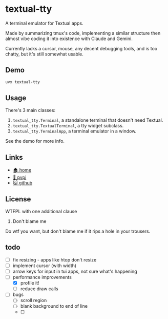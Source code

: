 # textual-tty

A terminal emulator for Textual apps.

Made by summarizing tmux's code, implementing a similar structure then almost
vibe coding it into existence with Claude and Gemini.

Currently lacks a cursor, mouse, any decent debugging tools, and is too chatty,
but it's still somewhat usable.

## Demo

```bash
uvx textual-tty
```

## Usage

There's 3 main classes:

1. `textual_tty.Terminal`, a standalone terminal that doesn't need Textual.
2. `textual_tty.TextualTerminal`, a tty widget subclass.
3. `textual_tty.TerminalApp`, a terminal emulator in a window.

See the demo for more info.

## Links

* [🏠 home](https://bitplane.net/dev/python/textual-tty)
* [🐍 pypi](https://pypi.org/project/textual-tty)
* [🐱 github](https://github.com/bitplane/textual-tty)

## License

WTFPL with one additional clause

1. Don't blame me

Do wtf you want, but don't blame me if it rips a hole in your trousers.

## todo

- [ ] fix resizing - apps like htop don't resize
- [ ] implement cursor (with width)
- [ ] arrow keys for input in tui apps, not sure what's happening
- [ ] performance improvements
  - [x] profile it!
  - [ ] reduce draw calls
- [ ] bugs
  - [ ] scroll region
  - [ ] blank background to end of line
  - [ ]
